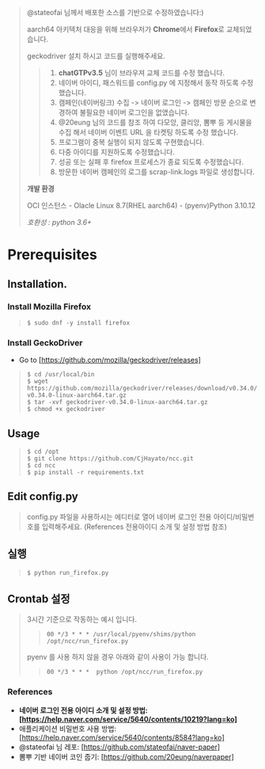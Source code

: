 > @stateofai 님께서 배포한 소스를 기반으로 수정하였습니다:)
> 
> aarch64 아키텍처 대응을 위해 브라우저가 **Chrome**에서 **Firefox**로 교체되었습니다.
> 
> geckodriver 설치 하시고 코드를 실행해주세요.
>
>> 1. **chatGTPv3.5** 님이 브라우져 교체 코드를 수정 했습니다.
>> 2. 네이버 아이디, 패스워드를 config.py 에 지정해서 동작 하도록 수정했습니다.
>> 3. 캠페인(네이버링크) 수집 -> 네이버 로그인 -> 캠페인 방문 순으로 변경하여 불필요한 네이버 로그인을 없앴습니다.
>> 4. @20eung 님의 코드를 참조 하여 다모앙, 클리앙, 뽐뿌 등 게시물을 수집 해서 네이버 이벤트 URL 을 타켓팅 하도록 수정 했습니다.
>> 5. 프로그램이 중복 실행이 되지 않도록 구현했습니다.
>> 6. 다중 아이디를 지원하도록 수정했습니다.
>> 7. 성공 또는 실패 후 firefox 프로세스가 종료 되도록 수정했습니다.
>> 8. 방문한 네이버 캠페인의 로그를 scrap-link.logs 파일로 생성합니다.
>
> **개발 환경**
> 
> OCI 인스턴스 - Olacle Linux 8.7(RHEL aarch64) - (pyenv)Python 3.10.12
>
> *호환성 : python 3.6+*

# Prerequisites
## Installation.
### Install Mozilla Firefox
> ```
> $ sudo dnf -y install firefox
> ```
### Install GeckoDriver
- Go to [https://github.com/mozilla/geckodriver/releases]

> ```
> $ cd /usr/local/bin
> $ wget https://github.com/mozilla/geckodriver/releases/download/v0.34.0/geckodriver-v0.34.0-linux-aarch64.tar.gz
> $ tar -xvf geckodriver-v0.34.0-linux-aarch64.tar.gz
> $ chmod +x geckodriver
> ```

## Usage
> ```
> $ cd /opt
> $ git clone https://github.com/CjHayato/ncc.git
> $ cd ncc
> $ pip install -r requirements.txt
> ```

## Edit config.py
> config.py 파일을 사용하시는 에디터로 열어 네이버 로그인 전용 아이디/비밀번호를 입력해주세요. (References 전용아이디 소개 및 설정 방법 참조)

## 실행
> ```
> $ python run_firefox.py
> ```

## Crontab 설정
> 3시간 기준으로 작동하는 예시 입니다.
>> ```
>> 00 */3 * * * /usr/local/pyenv/shims/python /opt/ncc/run_firefox.py
>> ```
> pyenv 를 사용 하지 않을 경우 아래와 같이 사용이 가능 합니다.
>> ```
>> 00 */3 * * *  python /opt/ncc/run_firefox.py
>> ```


### References
* **네이버 로그인 전용 아이디 소개 및 설정 방법: [https://help.naver.com/service/5640/contents/10219?lang=ko]**
* 애플리케이션 비밀번호 사용 방법: [https://help.naver.com/service/5640/contents/8584?lang=ko]
* @stateofai 님 레포: [https://github.com/stateofai/naver-paper]
* 뽐뿌 기반 네이버 코인 줍기: [https://github.com/20eung/naverpaper]
